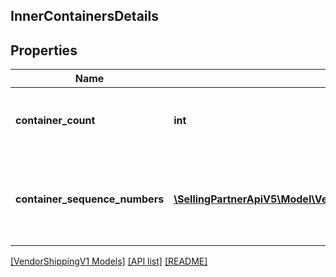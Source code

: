 ## InnerContainersDetails

## Properties

Name | Type | Description | Notes
------------ | ------------- | ------------- | -------------
**container_count** | **int** | Total containers as part of the shipment | [optional]
**container_sequence_numbers** | [**\SellingPartnerApiV5\Model\VendorShippingV1\ContainerSequenceNumbers[]**](ContainerSequenceNumbers.md) | Container sequence numbers that are involved in this shipment. | [optional]

[[VendorShippingV1 Models]](../) [[API list]](../../Api) [[README]](../../../README.md)

